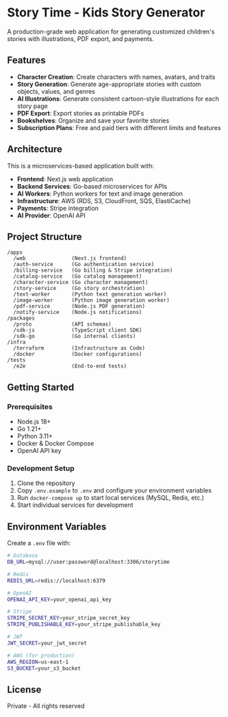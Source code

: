 # Story Time - Kids Story Generator

A production-grade web application for generating customized children's stories with illustrations, PDF export, and payments.

## Features

- **Character Creation**: Create characters with names, avatars, and traits
- **Story Generation**: Generate age-appropriate stories with custom objects, values, and genres
- **AI Illustrations**: Generate consistent cartoon-style illustrations for each story page
- **PDF Export**: Export stories as printable PDFs
- **Bookshelves**: Organize and save your favorite stories
- **Subscription Plans**: Free and paid tiers with different limits and features

## Architecture

This is a microservices-based application built with:

- **Frontend**: Next.js web application
- **Backend Services**: Go-based microservices for APIs
- **AI Workers**: Python workers for text and image generation
- **Infrastructure**: AWS (RDS, S3, CloudFront, SQS, ElastiCache)
- **Payments**: Stripe integration
- **AI Provider**: OpenAI API

## Project Structure

```
/apps
  /web               (Next.js frontend)
  /auth-service      (Go authentication service)
  /billing-service   (Go billing & Stripe integration)
  /catalog-service   (Go catalog management)
  /character-service (Go character management)
  /story-service     (Go story orchestration)
  /text-worker       (Python text generation worker)
  /image-worker      (Python image generation worker)
  /pdf-service       (Node.js PDF generation)
  /notify-service    (Node.js notifications)
/packages
  /proto             (API schemas)
  /sdk-js            (TypeScript client SDK)
  /sdk-go            (Go internal clients)
/infra
  /terraform         (Infrastructure as Code)
  /docker            (Docker configurations)
/tests
  /e2e               (End-to-end tests)
```

## Getting Started

### Prerequisites

- Node.js 18+
- Go 1.21+
- Python 3.11+
- Docker & Docker Compose
- OpenAI API key

### Development Setup

1. Clone the repository
2. Copy `.env.example` to `.env` and configure your environment variables
3. Run `docker-compose up` to start local services (MySQL, Redis, etc.)
4. Start individual services for development

## Environment Variables

Create a `.env` file with:

```bash
# Database
DB_URL=mysql://user:password@localhost:3306/storytime

# Redis
REDIS_URL=redis://localhost:6379

# OpenAI
OPENAI_API_KEY=your_openai_api_key

# Stripe
STRIPE_SECRET_KEY=your_stripe_secret_key
STRIPE_PUBLISHABLE_KEY=your_stripe_publishable_key

# JWT
JWT_SECRET=your_jwt_secret

# AWS (for production)
AWS_REGION=us-east-1
S3_BUCKET=your_s3_bucket
```

## License

Private - All rights reserved
